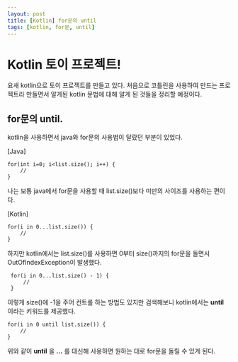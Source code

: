```yaml
---
layout: post
title: [Kotlin] for문의 until
tags: [kotlin, for문, until]
---
```


# Kotlin 토이 프로젝트!
요새 kotlin으로 토이 프로젝트를 만들고 있다. 처음으로 코틀린을 사용하여 만드는 프로젝트라 만들면서 알게된 kotlin 문법에 대해 알게 된 것들을 정리할 예정이다.

## for문의 until.
kotlin을 사용하면서 java와 for문의 사용법이 달랐던 부분이 있었다.

[Java]

    for(int i=0; i<list.size(); i++) {
        //
    }
나는 보통 java에서 for문을 사용할 때 list.size()보다 미만의 사이즈를 사용하는 편이다.

[Kotlin]

    for(i in 0...list.size()) {
        //
    }
 하지만 kotlin에서는 list.size()를 사용하면 0부터 size()까지의 for문을 돌면서 OutOfIndexException이 발생했다.

     for(i in 0...list.size() - 1) {
         //
     }
이렇게 size()에 -1을 주어 컨트롤 하는 방법도 있지만 검색해보니 kotlin에서는 **until** 이라는 키워드를 제공했다.

    for(i in 0 until list.size()) {
        //
    }
위와 같이 **until** 을 **...** 를 대신해 사용하면 원하는 대로 for문을 돌릴 수 있게 된다.
